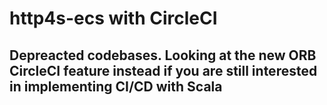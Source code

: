 # http4s-ecs with CircleCI

## Depreacted codebases. Looking at the new ORB CircleCI feature instead if you are still interested in implementing CI/CD with Scala
